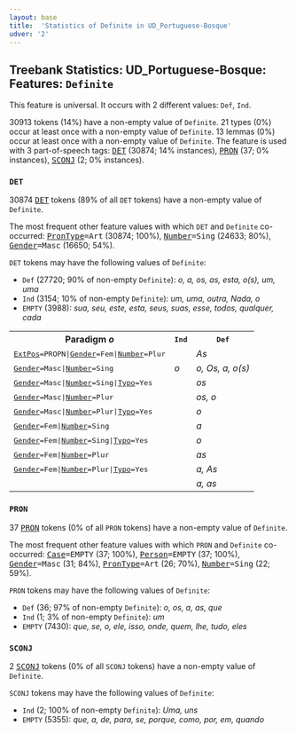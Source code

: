 ```yaml
---
layout: base
title:  'Statistics of Definite in UD_Portuguese-Bosque'
udver: '2'
---
```


## Treebank Statistics: UD_Portuguese-Bosque: Features: `Definite`

This feature is universal.
It occurs with 2 different values: `Def`, `Ind`.

30913 tokens (14%) have a non-empty value of `Definite`.
21 types (0%) occur at least once with a non-empty value of `Definite`.
13 lemmas (0%) occur at least once with a non-empty value of `Definite`.
The feature is used with 3 part-of-speech tags: <tt><a href="pt_bosque-pos-DET.html">DET</a></tt> (30874; 14% instances), <tt><a href="pt_bosque-pos-PRON.html">PRON</a></tt> (37; 0% instances), <tt><a href="pt_bosque-pos-SCONJ.html">SCONJ</a></tt> (2; 0% instances).

### `DET`

30874 <tt><a href="pt_bosque-pos-DET.html">DET</a></tt> tokens (89% of all `DET` tokens) have a non-empty value of `Definite`.

The most frequent other feature values with which `DET` and `Definite` co-occurred: <tt><a href="pt_bosque-feat-PronType.html">PronType</a></tt><tt>=Art</tt> (30874; 100%), <tt><a href="pt_bosque-feat-Number.html">Number</a></tt><tt>=Sing</tt> (24633; 80%), <tt><a href="pt_bosque-feat-Gender.html">Gender</a></tt><tt>=Masc</tt> (16650; 54%).

`DET` tokens may have the following values of `Definite`:

* `Def` (27720; 90% of non-empty `Definite`): <em>o, a, os, as, esta, o(s), um, uma</em>
* `Ind` (3154; 10% of non-empty `Definite`): <em>um, uma, outra, Nada, o</em>
* `EMPTY` (3988): <em>sua, seu, este, esta, seus, suas, esse, todos, qualquer, cada</em>

<table>
  <tr><th>Paradigm <i>o</i></th><th><tt>Ind</tt></th><th><tt>Def</tt></th></tr>
  <tr><td><tt><tt><a href="pt_bosque-feat-ExtPos.html">ExtPos</a></tt><tt>=PROPN</tt>|<tt><a href="pt_bosque-feat-Gender.html">Gender</a></tt><tt>=Fem</tt>|<tt><a href="pt_bosque-feat-Number.html">Number</a></tt><tt>=Plur</tt></tt></td><td></td><td><em>As</em></td></tr>
  <tr><td><tt><tt><a href="pt_bosque-feat-Gender.html">Gender</a></tt><tt>=Masc</tt>|<tt><a href="pt_bosque-feat-Number.html">Number</a></tt><tt>=Sing</tt></tt></td><td><em>o</em></td><td><em>o, Os, a, o(s)</em></td></tr>
  <tr><td><tt><tt><a href="pt_bosque-feat-Gender.html">Gender</a></tt><tt>=Masc</tt>|<tt><a href="pt_bosque-feat-Number.html">Number</a></tt><tt>=Sing</tt>|<tt><a href="pt_bosque-feat-Typo.html">Typo</a></tt><tt>=Yes</tt></tt></td><td></td><td><em>os</em></td></tr>
  <tr><td><tt><tt><a href="pt_bosque-feat-Gender.html">Gender</a></tt><tt>=Masc</tt>|<tt><a href="pt_bosque-feat-Number.html">Number</a></tt><tt>=Plur</tt></tt></td><td></td><td><em>os, o</em></td></tr>
  <tr><td><tt><tt><a href="pt_bosque-feat-Gender.html">Gender</a></tt><tt>=Masc</tt>|<tt><a href="pt_bosque-feat-Number.html">Number</a></tt><tt>=Plur</tt>|<tt><a href="pt_bosque-feat-Typo.html">Typo</a></tt><tt>=Yes</tt></tt></td><td></td><td><em>o</em></td></tr>
  <tr><td><tt><tt><a href="pt_bosque-feat-Gender.html">Gender</a></tt><tt>=Fem</tt>|<tt><a href="pt_bosque-feat-Number.html">Number</a></tt><tt>=Sing</tt></tt></td><td></td><td><em>a</em></td></tr>
  <tr><td><tt><tt><a href="pt_bosque-feat-Gender.html">Gender</a></tt><tt>=Fem</tt>|<tt><a href="pt_bosque-feat-Number.html">Number</a></tt><tt>=Sing</tt>|<tt><a href="pt_bosque-feat-Typo.html">Typo</a></tt><tt>=Yes</tt></tt></td><td></td><td><em>o</em></td></tr>
  <tr><td><tt><tt><a href="pt_bosque-feat-Gender.html">Gender</a></tt><tt>=Fem</tt>|<tt><a href="pt_bosque-feat-Number.html">Number</a></tt><tt>=Plur</tt></tt></td><td></td><td><em>as</em></td></tr>
  <tr><td><tt><tt><a href="pt_bosque-feat-Gender.html">Gender</a></tt><tt>=Fem</tt>|<tt><a href="pt_bosque-feat-Number.html">Number</a></tt><tt>=Plur</tt>|<tt><a href="pt_bosque-feat-Typo.html">Typo</a></tt><tt>=Yes</tt></tt></td><td></td><td><em>a, As</em></td></tr>
  <tr><td><tt></tt></td><td></td><td><em>a, as</em></td></tr>
</table>

### `PRON`

37 <tt><a href="pt_bosque-pos-PRON.html">PRON</a></tt> tokens (0% of all `PRON` tokens) have a non-empty value of `Definite`.

The most frequent other feature values with which `PRON` and `Definite` co-occurred: <tt><a href="pt_bosque-feat-Case.html">Case</a></tt><tt>=EMPTY</tt> (37; 100%), <tt><a href="pt_bosque-feat-Person.html">Person</a></tt><tt>=EMPTY</tt> (37; 100%), <tt><a href="pt_bosque-feat-Gender.html">Gender</a></tt><tt>=Masc</tt> (31; 84%), <tt><a href="pt_bosque-feat-PronType.html">PronType</a></tt><tt>=Art</tt> (26; 70%), <tt><a href="pt_bosque-feat-Number.html">Number</a></tt><tt>=Sing</tt> (22; 59%).

`PRON` tokens may have the following values of `Definite`:

* `Def` (36; 97% of non-empty `Definite`): <em>o, os, a, as, que</em>
* `Ind` (1; 3% of non-empty `Definite`): <em>um</em>
* `EMPTY` (7430): <em>que, se, o, ele, isso, onde, quem, lhe, tudo, eles</em>

### `SCONJ`

2 <tt><a href="pt_bosque-pos-SCONJ.html">SCONJ</a></tt> tokens (0% of all `SCONJ` tokens) have a non-empty value of `Definite`.

`SCONJ` tokens may have the following values of `Definite`:

* `Ind` (2; 100% of non-empty `Definite`): <em>Uma, uns</em>
* `EMPTY` (5355): <em>que, a, de, para, se, porque, como, por, em, quando</em>

